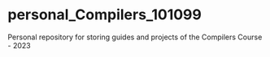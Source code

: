 # personal_Compilers_101099
Personal repository for storing guides and projects of the Compilers Course - 2023
